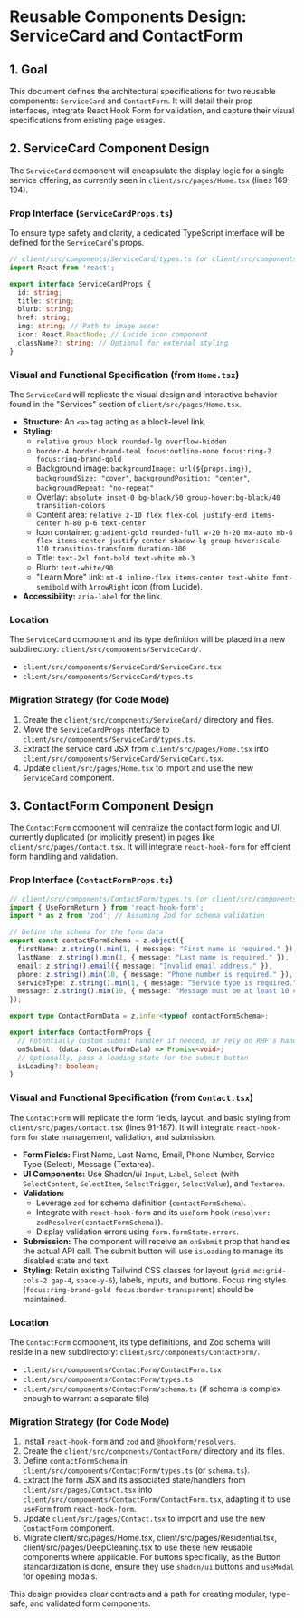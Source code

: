 # Reusable Components Design: ServiceCard and ContactForm

## 1. Goal

This document defines the architectural specifications for two reusable components: `ServiceCard` and `ContactForm`. It will detail their prop interfaces, integrate React Hook Form for validation, and capture their visual specifications from existing page usages.

## 2. ServiceCard Component Design

The `ServiceCard` component will encapsulate the display logic for a single service offering, as currently seen in `client/src/pages/Home.tsx` (lines 169-194).

### Prop Interface (`ServiceCardProps.ts`)

To ensure type safety and clarity, a dedicated TypeScript interface will be defined for the `ServiceCard`'s props.

```typescript
// client/src/components/ServiceCard/types.ts (or client/src/components/ServiceCard/ServiceCard.types.ts)
import React from 'react';

export interface ServiceCardProps {
  id: string;
  title: string;
  blurb: string;
  href: string;
  img: string; // Path to image asset
  icon: React.ReactNode; // Lucide icon component
  className?: string; // Optional for external styling
}
```

### Visual and Functional Specification (from `Home.tsx`)

The `ServiceCard` will replicate the visual design and interactive behavior found in the "Services" section of `client/src/pages/Home.tsx`.

*   **Structure:** An `<a>` tag acting as a block-level link.
*   **Styling:**
    *   `relative group block rounded-lg overflow-hidden`
    *   `border-4 border-brand-teal focus:outline-none focus:ring-2 focus:ring-brand-gold`
    *   Background image: `backgroundImage: url(${props.img})`, `backgroundSize: "cover"`, `backgroundPosition: "center"`, `backgroundRepeat: "no-repeat"`
    *   Overlay: `absolute inset-0 bg-black/50 group-hover:bg-black/40 transition-colors`
    *   Content area: `relative z-10 flex flex-col justify-end items-center h-80 p-6 text-center`
    *   Icon container: `gradient-gold rounded-full w-20 h-20 mx-auto mb-6 flex items-center justify-center shadow-lg group-hover:scale-110 transition-transform duration-300`
    *   Title: `text-2xl font-bold text-white mb-3`
    *   Blurb: `text-white/90`
    *   "Learn More" link: `mt-4 inline-flex items-center text-white font-semibold` with `ArrowRight` icon (from Lucide).
*   **Accessibility:** `aria-label` for the link.

### Location

The `ServiceCard` component and its type definition will be placed in a new subdirectory: `client/src/components/ServiceCard/`.
*   `client/src/components/ServiceCard/ServiceCard.tsx`
*   `client/src/components/ServiceCard/types.ts`

### Migration Strategy (for Code Mode)

1.  Create the `client/src/components/ServiceCard/` directory and files.
2.  Move the `ServiceCardProps` interface to `client/src/components/ServiceCard/types.ts`.
3.  Extract the service card JSX from `client/src/pages/Home.tsx` into `client/src/components/ServiceCard/ServiceCard.tsx`.
4.  Update `client/src/pages/Home.tsx` to import and use the new `ServiceCard` component.

## 3. ContactForm Component Design

The `ContactForm` component will centralize the contact form logic and UI, currently duplicated (or implicitly present) in pages like `client/src/pages/Contact.tsx`. It will integrate `react-hook-form` for efficient form handling and validation.

### Prop Interface (`ContactFormProps.ts`)

```typescript
// client/src/components/ContactForm/types.ts (or client/src/components/ContactForm/ContactForm.types.ts)
import { UseFormReturn } from 'react-hook-form';
import * as z from 'zod'; // Assuming Zod for schema validation

// Define the schema for the form data
export const contactFormSchema = z.object({
  firstName: z.string().min(1, { message: "First name is required." }),
  lastName: z.string().min(1, { message: "Last name is required." }),
  email: z.string().email({ message: "Invalid email address." }),
  phone: z.string().min(10, { message: "Phone number is required." }), // Basic validation
  serviceType: z.string().min(1, { message: "Service type is required." }),
  message: z.string().min(10, { message: "Message must be at least 10 characters." }),
});

export type ContactFormData = z.infer<typeof contactFormSchema>;

export interface ContactFormProps {
  // Potentially custom submit handler if needed, or rely on RHF's handleSubmit
  onSubmit: (data: ContactFormData) => Promise<void>;
  // Optionally, pass a loading state for the submit button
  isLoading?: boolean;
}
```

### Visual and Functional Specification (from `Contact.tsx`)

The `ContactForm` will replicate the form fields, layout, and basic styling from `client/src/pages/Contact.tsx` (lines 91-187). It will integrate `react-hook-form` for state management, validation, and submission.

*   **Form Fields:** First Name, Last Name, Email, Phone Number, Service Type (Select), Message (Textarea).
*   **UI Components:** Use Shadcn/ui `Input`, `Label`, `Select` (with `SelectContent`, `SelectItem`, `SelectTrigger`, `SelectValue`), and `Textarea`.
*   **Validation:**
    *   Leverage `zod` for schema definition (`contactFormSchema`).
    *   Integrate with `react-hook-form` and its `useForm` hook (`resolver: zodResolver(contactFormSchema)`).
    *   Display validation errors using `form.formState.errors`.
*   **Submission:** The component will receive an `onSubmit` prop that handles the actual API call. The submit button will use `isLoading` to manage its disabled state and text.
*   **Styling:** Retain existing Tailwind CSS classes for layout (`grid md:grid-cols-2 gap-4`, `space-y-6`), labels, inputs, and buttons. Focus ring styles (`focus:ring-brand-gold focus:border-transparent`) should be maintained.

### Location

The `ContactForm` component, its type definitions, and Zod schema will reside in a new subdirectory: `client/src/components/ContactForm/`.
*   `client/src/components/ContactForm/ContactForm.tsx`
*   `client/src/components/ContactForm/types.ts`
*   `client/src/components/ContactForm/schema.ts` (if schema is complex enough to warrant a separate file)

### Migration Strategy (for Code Mode)

1.  Install `react-hook-form` and `zod` and `@hookform/resolvers`.
2.  Create the `client/src/components/ContactForm/` directory and its files.
3.  Define `contactFormSchema` in `client/src/components/ContactForm/types.ts` (or `schema.ts`).
4.  Extract the form JSX and its associated state/handlers from `client/src/pages/Contact.tsx` into `client/src/components/ContactForm/ContactForm.tsx`, adapting it to use `useForm` from `react-hook-form`.
5.  Update `client/src/pages/Contact.tsx` to import and use the new `ContactForm` component.
6.  Migrate client/src/pages/Home.tsx, client/src/pages/Residential.tsx, client/src/pages/DeepCleaning.tsx to use these new reusable components where applicable. For buttons specifically, as the Button standardization is done, ensure they use `shadcn/ui` buttons and `useModal` for opening modals.

This design provides clear contracts and a path for creating modular, type-safe, and validated form components.
